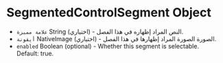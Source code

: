 # SegmentedControlSegment Object

* `علامة مميزة` String (اختياري) - النص المراد إظهاره في هذا الفصل.
* `أيقونة` NativeImage (اختياري) - الصورة الصورة المراد إظهارها في هذا الفصل.
* `enabled` Boolean (optional) - Whether this segment is selectable. Default: true.
